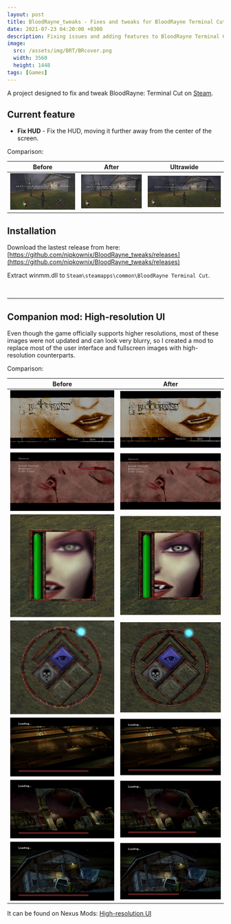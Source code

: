```yaml
---
layout: post
title: BloodRayne_tweaks - Fixes and tweaks for BloodRayne Terminal Cut
date: 2021-07-23 04:20:00 +0300
description: Fixing issues and adding features to BloodRayne Terminal Cut
image:
  src: /assets/img/BRT/BRcover.png
  width: 3560
  height: 1448
tags: [Games]
---
```


A project designed to fix and tweak BloodRayne: Terminal Cut on [Steam](https://store.steampowered.com/app/1373510/BloodRayne_Terminal_Cut/).

## Current feature

 * **Fix HUD** - Fix the HUD, moving it further away from the center of the screen.

Comparison: 

| Before | After | Ultrawide |
|--|--|--|
| ![Before](/assets/img/BRT/comp1_old.jpg) | ![After](/assets/img/BRT/comp1_new.jpg) | ![Ultrawide](/assets/img/BRT/comp1_new_ultrawide.jpg) |

## Installation

Download the lastest release from here: [https://github.com/nipkownix/BloodRayne_tweaks/releases](https://github.com/nipkownix/BloodRayne_tweaks/releases)

Extract winmm.dll to `Steam\steamapps\common\BloodRayne Terminal Cut`.

<br>

*****************************

## Companion mod: High-resolution UI

Even though the game officially supports higher resolutions, most of these images were not updated and can look very blurry, so I created a mod to replace most of the user interface and fullscreen images with high-resolution counterparts.

Comparison: 

| Before | After |
|--|--|
| ![Before](/assets/img/BRT/HRUI/comp1_orig.jpg) | ![After](/assets/img/BRT/HRUI/comp1_new.jpg) |
| ![Before](/assets/img/BRT/HRUI/comp2_orig.jpg) | ![After](/assets/img/BRT/HRUI/comp2_new.jpg) |
| ![Before](/assets/img/BRT/HRUI/comp3_orig.png) | ![After](/assets/img/BRT/HRUI/comp3_new.png) |
| ![Before](/assets/img/BRT/HRUI/comp4_orig.png) | ![After](/assets/img/BRT/HRUI/comp4_new.png) |
| ![Before](/assets/img/BRT/HRUI/comp5_orig.jpg) | ![After](/assets/img/BRT/HRUI/comp5_new.jpg) |
| ![Before](/assets/img/BRT/HRUI/comp6_orig.jpg) | ![After](/assets/img/BRT/HRUI/comp6_new.jpg) |
| ![Before](/assets/img/BRT/HRUI/comp7_orig.jpg) | ![After](/assets/img/BRT/HRUI/comp7_new.jpg) |

It can be found on Nexus Mods: [High-resolution UI](https://www.nexusmods.com/bloodrayneterminalcut/mods/9)